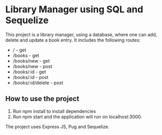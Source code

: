 # Library Manager using SQL and Sequelize

This project is a library manager, using a database, where one can add, delete and update a book entry. It includes the following routes:
- / - get
- /books - get
- /books/new - get
- /books/new - post
- /books/:id - get
- /books/:id - post
- /books/:id/delete - post

## How to use the project
1. Run npm install to install dependencies
2. Run npm start and the application will run on localhost:3000.

The project uses Express JS, Pug and Sequelize.